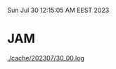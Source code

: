 Sun Jul 30 12:15:05 AM EEST 2023
# JAM
<a href='./cache/202307/30_00.log'>./cache/202307/30_00.log</a>
